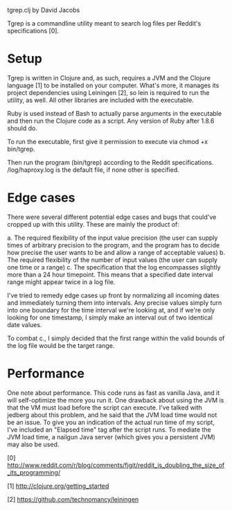 tgrep.clj
by David Jacobs

Tgrep is a commandline utility meant to search log files per Reddit's specifications [0].

Setup
=====

Tgrep is written in Clojure and, as such, requires a JVM and the Clojure language [1] to be installed on your computer. What's more, it manages its project dependencies using Leiningen [2], so lein is required to run the utility, as well. All other libraries are included with the executable.

Ruby is used instead of Bash to actually parse arguments in the executable and then run the Clojure code as a script. Any version of Ruby after 1.8.6 should do.

To run the executable, first give it permission to execute via chmod +x bin/tgrep.

Then run the program (bin/tgrep) according to the Reddit specifications. /log/haproxy.log is the default file, if none other is specified.

Edge cases
==========

There were several different potential edge cases and bugs that could've cropped up with this utility. These are mainly the product of:

  a. The required flexibility of the input value precision (the user can
     supply times of arbitrary precision to the program, and the
     program has to decide how precise the user wants to be
     and allow a range of acceptable values)
  b. The required flexibility of the number of input values (the user
     can supply one time or a range)
  c. The specification that the log encompasses slightly more than
     a 24 hour timepoint. This means that a specified date interval range
     might appear twice in a log file.

I've tried to remedy edge cases up front by normalizing all incoming dates
and immediately turning them into intervals. Any precise values simply turn into one boundary for the time interval we're looking at, and if we're only looking for one timestamp, I simply make an interval out of two identical date values.

To combat c., I simply decided that the first range within the valid bounds of the log file would be the target range.

Performance
===========

One note about performance. This code runs as fast as vanilla Java, and it will self-optimize the more you run it. One drawback about using the JVM is that the VM must load before the script can execute. I've talked with jedberg about this problem, and he said that the JVM load time would not be an issue. To give you an indication of the actual run time of my script, I've included an "Elapsed time" tag after the script runs. To mediate the JVM load time, a nailgun Java server (which gives you a persistent JVM) may also be used.

[0] http://www.reddit.com/r/blog/comments/fjgit/reddit_is_doubling_the_size_of_its_programming/

[1] http://clojure.org/getting_started

[2] https://github.com/technomancy/leiningen
